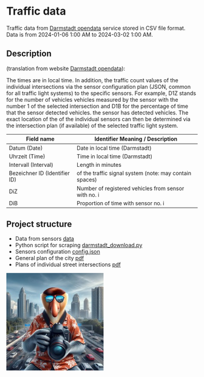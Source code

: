 # Traffic data

Traffic data from [Darmstadt opendata](https://datenplattform.darmstadt.de/verkehr/apps/opendata/#/) service stored in CSV file format.
Data is from 2024-01-06 1:00 AM to 2024-03-02 1:00 AM.

## Description

(translation from website [Darmstadt opendata](https://datenplattform.darmstadt.de/verkehr/apps/opendata/#/)):

The times are in local time. In addition, the traffic count values of the individual intersections via the sensor configuration plan (JSON, common for all traffic light systems) to the specific sensors. For example, D1Z stands for the number of vehicles  vehicles measured by the sensor with the number 1 of the selected intersection and D1B for the percentage of time that the sensor detected vehicles. the sensor has detected vehicles. The exact location of the of the individual sensors can then be determined via the intersection plan (if available) of the selected traffic light system.



| Field name						| Identifier Meaning / Description								|
|-----------------------------------|---------------------------------------------------------------|
| Datum (Date)						| Date in local time (Darmstadt)								|
| Uhrzeit (Time)					| Time in local time (Darmstadt)								|
| Intervall (Interval)				| Length in minutes												|
| Bezeichner ID (Identifier ID)		| of the traffic signal system (note: may contain spaces)		|
| DiZ 								| Number of registered vehicles from sensor with no. i			|
| DiB 								| Proportion of time with sensor no. i							|

## Project structure

- Data from sensors [data](data)
- Python script for scraping [darmstadt_download.py](darmstadt_download.py)
- Sensors configuration [config.json](config.json)
- General plan of the city [pdf](pdf/LSA_Uebersichtsplan_QM.pdf)
- Plans of individual street intersections [pdf](pdf)

![alt text](cover.jpg)

